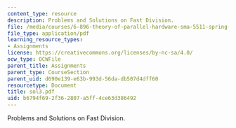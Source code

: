 ```yaml
---
content_type: resource
description: Problems and Solutions on Fast Division.
file: /media/courses/6-896-theory-of-parallel-hardware-sma-5511-spring-2004/b6794f692f362807a5ff4ce63d386492_sol3.pdf
file_type: application/pdf
learning_resource_types:
- Assignments
license: https://creativecommons.org/licenses/by-nc-sa/4.0/
ocw_type: OCWFile
parent_title: Assignments
parent_type: CourseSection
parent_uid: d690e139-e63b-993d-56da-db507d4dff60
resourcetype: Document
title: sol3.pdf
uid: b6794f69-2f36-2807-a5ff-4ce63d386492
---
```

Problems and Solutions on Fast Division.
